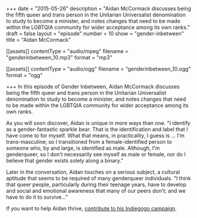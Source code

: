 +++
date = "2015-05-26"
description = "Aidan McCormack discusses being the fifth queer and trans person in the Unitarian Universalist denomination to study to become a minister, and notes changes that need to be made within the LGBTQIA community for wider acceptance among its own ranks."
draft = false
layout = "episode"
number = 10
show = "gender-inbetween"
title = "Aidan McCormack"

[[assets]]
  contentType = "audio/mpeg"
  filename = "genderinbetween_10.mp3"
  format = "mp3"

[[assets]]
  contentType = "audio/ogg"
  filename = "genderinbetween_10.ogg"
  format = "ogg"

+++
In this episode of Gender Inbetween, Aidan McCormack discusses being the fifth queer and trans person in the Unitarian Universalist denomination to study to become a minister, and notes changes that need to be made within the LGBTQIA community for wider acceptance among its own ranks.

As you will soon discover, Aidan is unique in more ways than one. "I identify as a gender-fantastic sparkle bear. That is the identification and label that I have come to for myself. What that means, in practicality, I guess is ... I'm trans-masculine; so I transitioned from a female-identified person to someone who, by and large, is identified as male. Although, I'm genderqueer, so I don't necessarily see myself as male or female, nor do I believe that gender exists solely along a binary."

Later in the conversation, Aidan touches on a serious subject, a cultural aptitude that seems to be required of many genderqueer individuals. "I think that queer people, particularly during their teenage years, have to develop and social and emotional awareness that many of our peers don't; and we have to do it to survive..."

If you want to help Aidan thrive, [contribute to his Indiegogo campaign](https://life.indiegogo.com/fundraisers/help-aidan-thrive).